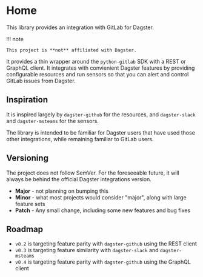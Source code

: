 # Home

This library provides an integration with GitLab for Dagster.

!!! note

    This project is **not** affiliated with Dagster.

It provides a thin wrapper around the `python-gitlab` SDK with a REST or GraphQL client.
It integrates with convienient Dagster features by providing configurable resources and run sensors so that you can alert and control GitLab issues from Dagster.

## Inspiration

It is inspired largely by `dagster-github` for the resources, and `dagster-slack` and `dagster-msteams` for the sensors.

The library is intended to be familiar for Dagster users that have used those other integrations, while remaining familiar to GitLab users.

## Versioning

The project does not follow SemVer.
For the foreseeable future, it will always be behind the official Dagster integrations version.

- **Major** - not planning on bumping this
- **Minor** - what most projects would consider "major", along with large feature sets
- **Patch** - Any small change, including some new features and bug fixes

## Roadmap

- `v0.2` is targeting feature parity with `dagster-github` using the REST client
- `v0.3` is targeting feature similarity with `dagster-slack` and `dagster-msteams`
- `v0.4` is targeting feature parity with `dagster-github` using the GraphQL client

